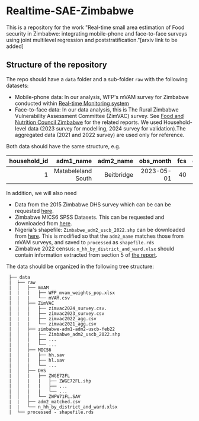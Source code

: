 # Realtime-SAE-Zimbabwe
This is a repository for the work "Real-time small area estimation of Food security in Zimbabwe: integrating mobile-phone and face-to-face surveys using joint multilevel regression and poststratification."[arxiv link to be added]

## Structure of the repository
The repo should have a `data` folder and a sub-folder `raw` with the following datasets: 
* Mobile-phone data: In our analysis, WFP's mVAM survey for Zimbabwe conducted within [Real-time Monitoring system](https://executiveboard.wfp.org/document_download/WFP-135070)
* Face-to-face data: In our data analysis, this is The Rural Zimbabwe Vulnerability Assessment Committee (ZimVAC) survey. See [Food and Nutrition Council Zimbabwe](https://www.fnc.org.zw/documents/) for the related reports. We used Household-level data (2023 survey for modelling, 2024 survey for validation).The aggregated data (2021 and 2022 survey) are used only for reference. 

Both data should have the same structure, e.g. 

| household_id | adm1_name| adm2_name | obs_month | fcs | covariate_1 | covariate_2| $\dots$ |
| -----------: | --------:| --------: | -----: | ----------: | ----------:| ------: |------: |
| 1 | Matabeleland South  | Beitbridge | 2023-05-01 |     40     | A | B |

In addition, we will also need
* Data from the 2015 Zimbabwe DHS survey which can be can be requested [here](https://dhsprogram.com/Countries/Country-Main.cfm?ctry_id=48&c=Zimbabwe). 
* Zimbabwe MICS6 SPSS Datasets. This can be requested and downloaded from [here](https://mics.unicef.org/surveys).
* Nigeria's shapefile: `Zimbabwe_adm2_uscb_2022.shp` can be downloaded from [here]( https://www2.census.gov/programs-surveys/international-programs/mapping-files/time-series/zimbabwe-adm1-adm2-uscb-feb22.zip). This is modified so that the `adm2_name` matches those from mVAM surveys, and saved to `processed` as `shapefile.rds`
* Zimbabwe 2022 census: `n_hh_by_district_and_ward.xlsx` should contain information extracted from section 5 of [the report](https://zimbabwe.unfpa.org/en/publications/2022-population-and-housing-census-preliminary-results/). 

The data should be organized in the following tree structure:
```
 ├── data
 |  ├── raw
 |  │   ├── mVAM
 |  |   |   ├── WFP_mvam_weights_pop.xlsx
 |  |   |   └── mVAM.csv                                
 |  │   ├── ZimVAC 
 |  |   |   ├── zimvac2024_survey.csv.
 |  |   |   ├── zimvac2023_survey.csv
 |  |   |   ├── zimvac2022_agg.csv
 |  |   |   └── zimvac2021_agg.csv
 |  │   ├── zimbabwe-adm1-adm2-uscb-feb22
 |  │   |   ├── Zimbabwe_adm2_uscb_2022.shp
 |  │   |   ├── ...
 |  │   |   └── ...
 |  │   ├── MICS6
 |  │   |   ├── hh.sav
 |  │   |   ├── hl.sav
 |  │   |   └── ...
 |  │   ├── DHS
 |  │   |   ├── ZWGE72FL
 |  │   |   |   ├── ZWGE72FL.shp
 |  │   |   |   ├── ...
 |  │   |   |   └── ...
 |  │   |   └── ZWFW71FL.SAV
 |  |   ├── adm2_matched.csv
 |  |   └── n_hh_by_district_and_ward.xlsx
 |  └── processed - shapefile.rds
```


